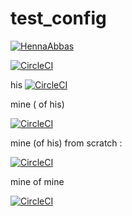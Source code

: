 # test_config

  [![HennaAbbas](https://circleci.com/gh/HennaAbbas/test_config.svg?style=svg)](https://circleci.com/gh/HennaAbbas/test_config)
  
  [![CircleCI](https://circleci.com/gh/HennaAbbas/test_config.svg?style=svg)](https://circleci.com/gh/HennaAbbas/test_config)
  
  his
  [![CircleCI](https://circleci.com/gh/bbfc-horizon/app-process-admin.svg?style=svg&circle-token=0cf6189414bb8f5bc25ffcbb1488302109b53285)](https://circleci.com/gh/bbfc-horizon/app-process-admin)
  
  
  mine ( of his)
  
[![CircleCI](https://circleci.com/gh/bbfc-horizon/app-process-admin.svg?style=svg&circle-token=0cf6189414bb8f5bc25ffcbb1488302109b53285)](https://circleci.com/gh/bbfc-horizon/app-process-admin)
 
 
 mine (of his)  from scratch :
 
[![CircleCI](https://circleci.com/gh/bbfc-horizon/app-process-admin.svg?style=svg&circle-token=0cf6189414bb8f5bc25ffcbb1488302109b53285)](https://circleci.com/gh/bbfc-horizon/app-process-admin)
 

  
  
  mine of mine
  
  [![CircleCI](https://circleci.com/gh/HennaAbbas/test_config.svg?style=svg&circle-token=aedd36d1d76df0ab27861b87f7b18f36b64ee0eb>)](https://circleci.com/gh/HennaAbbas/test_config)

  



